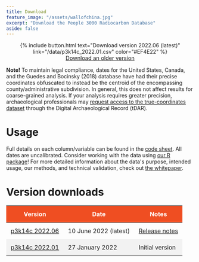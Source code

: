 ```yaml
---
title: Download
feature_image: "/assets/wallofchina.jpg"
excerpt: "Download the People 3000 Radiocarbon Database"
aside: false
---
```


<div style="text-align:center;">
{% include button.html text="Download version 2022.06 (latest)" 
link="/data/p3k14c_2022.01.csv" color="#EF4E22" %} <br />
<a href="#version-downloads" style="font-size: 11pt; text-decoration: underline;">
    Download an older version
</a>
</div>

**Note!** To maintain legal compliance, dates for the United States, Canada, and
the Guedes and Bocinsky (2018) database have had their precise coordinates 
obfuscated to instead be the centroid of the encompassing county/administrative
subdivision. In general, this does not affect results for coarse-grained analysis.
If your analysis requires greater precision, archaeological professionals 
may [request access to the true-coordinates dataset](https://core.tdar.org/dataset/459172/p3k14c-scrubbed) through the Digital Archaeological Record (tDAR).

# Usage

Full details on each column/variable can be found in the 
[code sheet](/codesheet/). All dates are uncalibrated. Consider working with the
data using [our R package](https://github.com/people3k/p3k14c)! For more
detailed information about the data's purpose, intended usage, our methods, and
technical validation, check out [the whitepaper](https://www.nature.com/articles/s41597-022-01118-7).

# Version downloads

| **Version** | **Date** | **Notes** |
|-------------|----------|-------------------|
| [p3k14c 2022.06](/data/p3k14c_2022.06.csv) | 10 June 2022 (latest) | [Release notes](/release-notes/2022/06/10/release-notes/) |
| [p3k14c 2022.01](/data/p3k14c_2022.01.csv) | 27 January 2022 | Initial version |

<br />

<style>
table {
    width: 100%;
}

th {
    padding: 12px;
    color: white;
    background-color: #EF4E22;
}

td {
    padding: 12px;
}

tr:nth-child(even) {
    background-color: #f2f2f2;
}
</style>
